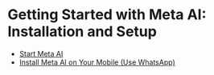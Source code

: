 # **Getting Started with Meta AI: Installation and Setup**
- [Start Meta AI](https://www.meta.ai/)
- [Install Meta AI on Your Mobile (Use WhatsApp)](https://web.whatsapp.com/)